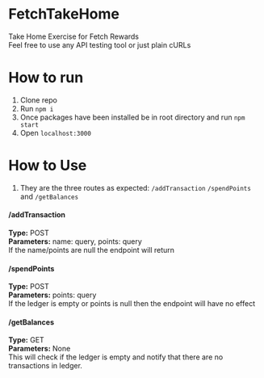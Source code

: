# FetchTakeHome
Take Home Exercise for Fetch Rewards  
Feel free to use any API testing tool or just plain cURLs

# How to run
1. Clone repo
2. Run `npm i`
3. Once packages have been installed be in root directory and run `npm start` 
4. Open `localhost:3000`

# How to Use
1. They are the three routes as expected: `/addTransaction` `/spendPoints` and `/getBalances`  

#### /addTransaction
**Type:** POST  
**Parameters:** name: query, points: query  
If the name/points are null the endpoint will return 

#### /spendPoints  
**Type:** POST  
**Parameters:** points: query  
If the ledger is empty or points is null then the endpoint will have no effect  

#### /getBalances  
**Type:** GET  
**Parameters:** None  
This will check if the ledger is empty and notify that there are no transactions in ledger.  

